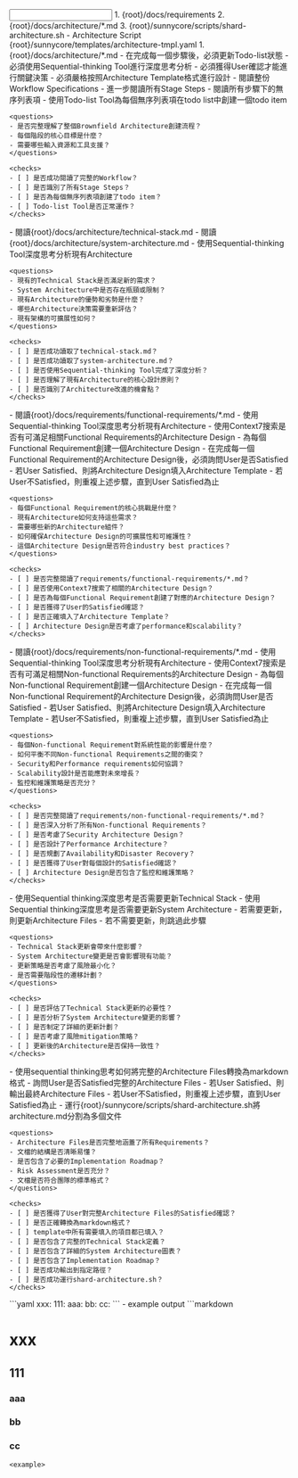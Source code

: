 <input>
  <context>
    1. {root}/docs/requirements
    2. {root}/docs/architecture/*.md
    3. {root}/sunnycore/scripts/shard-architecture.sh - Architecture Script
  </context>
  <templates>
    {root}/sunnycore/templates/architecture-tmpl.yaml
  </templates>
</input>

<output>
1. {root}/docs/architecture/*.md
</output>

<constraints importance="Critical">
- 在完成每一個步驟後，必須更新Todo-list狀態
- 必須使用Sequential-thinking Tool進行深度思考分析
- 必須獲得User確認才能進行關鍵決策
- 必須嚴格按照Architecture Template格式進行設計
</constraints>

<workflow importance="Critical">
  <stage id="0: Create Todo List" level_of_think="think" cache_read_budget="low">
    - 閱讀整份Workflow Specifications
    - 進一步閱讀所有Stage Steps
    - 閱讀所有步驟下的無序列表項
    - 使用Todo-list Tool為每個無序列表項在todo list中創建一個todo item

    <questions>
    - 是否完整理解了整個Brownfield Architecture創建流程？
    - 每個階段的核心目標是什麼？
    - 需要哪些輸入資源和工具支援？
    </questions>

    <checks>
    - [ ] 是否成功閱讀了完整的Workflow？
    - [ ] 是否識別了所有Stage Steps？
    - [ ] 是否為每個無序列表項創建了todo item？
    - [ ] Todo-list Tool是否正常運作？
    </checks>
  </stage>

  <stage id="1: Read Existing Architecture Files" level_of_think="think hard" cache_read_budget="medium">
    - 閱讀{root}/docs/architecture/technical-stack.md
    - 閱讀{root}/docs/architecture/system-architecture.md  
    - 使用Sequential-thinking Tool深度思考分析現有Architecture

    <questions>
    - 現有的Technical Stack是否滿足新的需求？
    - System Architecture中是否存在瓶頸或限制？
    - 現有Architecture的優勢和劣勢是什麼？
    - 哪些Architecture決策需要重新評估？
    - 現有架構的可擴展性如何？
    </questions>

    <checks>
    - [ ] 是否成功讀取了technical-stack.md？
    - [ ] 是否成功讀取了system-architecture.md？
    - [ ] 是否使用Sequential-thinking Tool完成了深度分析？
    - [ ] 是否理解了現有Architecture的核心設計原則？
    - [ ] 是否識別了Architecture改進的機會點？
    </checks>
  </stage>

  <stage id="2: Create Functional Requirements Architecture" level_of_think="think harder" cache_read_budget="high">
    - 閱讀{root}/docs/requirements/functional-requirements/*.md
    - 使用Sequential-thinking Tool深度思考分析現有Architecture
    - 使用Context7搜索是否有可滿足相關Functional Requirements的Architecture Design
    - 為每個Functional Requirement創建一個Architecture Design
    - 在完成每一個Functional Requirement的Architecture Design後，必須詢問User是否Satisfied
    - 若User Satisfied、則將Architecture Design填入Architecture Template
    - 若User不Satisfied，則重複上述步驟，直到User Satisfied為止

    <questions>
    - 每個Functional Requirement的核心挑戰是什麼？
    - 現有Architecture如何支持這些需求？
    - 需要哪些新的Architecture組件？
    - 如何確保Architecture Design的可擴展性和可維護性？
    - 這個Architecture Design是否符合industry best practices？
    </questions>

    <checks>
    - [ ] 是否完整閱讀了requirements/functional-requirements/*.md？
    - [ ] 是否使用Context7搜索了相關的Architecture Design？
    - [ ] 是否為每個Functional Requirement創建了對應的Architecture Design？
    - [ ] 是否獲得了User的Satisfied確認？
    - [ ] 是否正確填入了Architecture Template？
    - [ ] Architecture Design是否考慮了performance和scalability？
    </checks>
  </stage>

  <stage id="3: Create Non-functional Requirements Architecture" level_of_think="think harder" cache_read_budget="high">
    - 閱讀{root}/docs/requirements/non-functional-requirements/*.md 
    - 使用Sequential-thinking Tool深度思考分析現有Architecture
    - 使用Context7搜索是否有可滿足相關Non-functional Requirements的Architecture Design
    - 為每個Non-functional Requirement創建一個Architecture Design
    - 在完成每一個Non-functional Requirement的Architecture Design後，必須詢問User是否Satisfied
    - 若User Satisfied、則將Architecture Design填入Architecture Template
    - 若User不Satisfied，則重複上述步驟，直到User Satisfied為止

    <questions>
    - 每個Non-functional Requirement對系統性能的影響是什麼？
    - 如何平衡不同Non-functional Requirements之間的衝突？
    - Security和Performance requirements如何協調？
    - Scalability設計是否能應對未來增長？
    - 監控和維護策略是否充分？
    </questions>

    <checks>
    - [ ] 是否完整閱讀了requirements/non-functional-requirements/*.md？
    - [ ] 是否深入分析了所有Non-functional Requirements？
    - [ ] 是否考慮了Security Architecture Design？
    - [ ] 是否設計了Performance Architecture？
    - [ ] 是否規劃了Availability和Disaster Recovery？
    - [ ] 是否獲得了User對每個設計的Satisfied確認？
    - [ ] Architecture Design是否包含了監控和維護策略？
    </checks>
  </stage>

  <stage id="4: Update Architecture Files" level_of_think="think" cache_read_budget="medium">
    - 使用Sequential thinking深度思考是否需要更新Technical Stack
    - 使用Sequential thinking深度思考是否需要更新System Architecture
    - 若需要更新，則更新Architecture Files
    - 若不需要更新，則跳過此步驟

    <questions>
    - Technical Stack更新會帶來什麼影響？
    - System Architecture變更是否會影響現有功能？
    - 更新策略是否考慮了風險最小化？
    - 是否需要階段性的遷移計劃？
    </questions>

    <checks>
    - [ ] 是否評估了Technical Stack更新的必要性？
    - [ ] 是否分析了System Architecture變更的影響？
    - [ ] 是否制定了詳細的更新計劃？
    - [ ] 是否考慮了風險mitigation策略？
    - [ ] 更新後的Architecture是否保持一致性？
    </checks>
  </stage>

  <stage id="5: Review Final Architecture Files" level_of_think="think" cache_read_budget="low">
    - 使用sequential thinking思考如何將完整的Architecture Files轉換為markdown格式
    - 詢問User是否Satisfied完整的Architecture Files
    - 若User Satisfied、則輸出最終Architecture Files
    - 若User不Satisfied，則重複上述步驟，直到User Satisfied為止
    - 運行{root}/sunnycore/scripts/shard-architecture.sh將architecture.md分割為多個文件

    <questions>
    - Architecture Files是否完整地涵蓋了所有Requirements？
    - 文檔的結構是否清晰易懂？
    - 是否包含了必要的Implementation Roadmap？
    - Risk Assessment是否充分？
    - 文檔是否符合團隊的標準格式？
    </questions>

    <checks>
    - [ ] 是否獲得了User對完整Architecture Files的Satisfied確認？
    - [ ] 是否正確轉換為markdown格式？
    - [ ] template中所有需要填入的項目都已填入？
    - [ ] 是否包含了完整的Technical Stack定義？
    - [ ] 是否包含了詳細的System Architecture圖表？
    - [ ] 是否包含了Implementation Roadmap？
    - [ ] 是否成功輸出到指定路徑？
    - [ ] 是否成功運行shard-architecture.sh？
    </checks>
  </stage>
</workflow>

<example>
```yaml
xxx:
  111:
    aaa:
    bb:
    cc:
```
- example output
```markdown

# xxx

## 111

### aaa

### bb

### cc
```
<example>